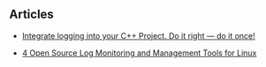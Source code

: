 

## Articles


* [Integrate logging into your C++ Project. Do it right — do it once!](https://dev.to/iramykytyn/integrate-logging-into-your-c-project-do-it-right-do-it-once-1ab8)

* [4 Open Source Log Monitoring and Management Tools for Linux](https://www.tecmint.com/best-linux-log-monitoring-and-management-tools/)